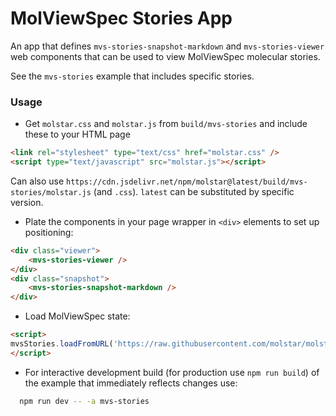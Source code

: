 # MolViewSpec Stories App

An app that defines `mvs-stories-snapshot-markdown` and `mvs-stories-viewer` web components that can be used to view MolViewSpec molecular stories.

See the `mvs-stories` example that includes specific stories.

### Usage

- Get `molstar.css` and `molstar.js` from `build/mvs-stories` and include these to your HTML page

```html
<link rel="stylesheet" type="text/css" href="molstar.css" />
<script type="text/javascript" src="molstar.js"></script>
```

Can also use `https://cdn.jsdelivr.net/npm/molstar@latest/build/mvs-stories/molstar.js` (and `.css`). `latest` can be substituted by specific version.

- Plate the components in your page wrapper in `<div>` elements to set up positioning:

```html
<div class="viewer">
    <mvs-stories-viewer />
</div>
<div class="snapshot">
    <mvs-stories-snapshot-markdown />
</div>
```

- Load MolViewSpec state:

```html
<script>
mvsStories.loadFromURL('https://raw.githubusercontent.com/molstar/molstar/master/examples/mvs/1cbs.mvsj');
</script>
```

- For interactive development build (for production use `npm run build`) of the example that immediately reflects changes use:

```bash
  npm run dev -- -a mvs-stories
```
